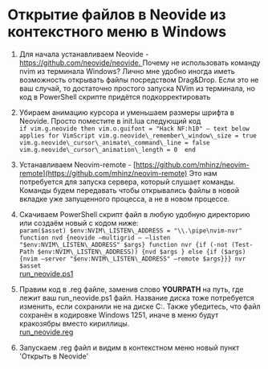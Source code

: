 # Открытие файлов в Neovide из контекстного меню в Windows   
1. Для начала устанавливаем Neovide - [https://github.com/neovide/neovide. ](https://github.com/neovide/neovide)Почему не использовать команду nvim из терминала Windows? Лично мне удобно иногда иметь возможность открывать файлы посредством Drag&Drop. Если это не ваш случай, то достаточно простого запуска NVim из терминала, но код в PowerShell скрипте придётся подкорректировать   
2. Убираем анимацию курсора и уменьшаем размеры шрифта в Neovide. Просто поместите в init.lua следующий код    
    `if vim.g.neovide then
    vim.o.guifont = "Hack NF:h10" — text below applies for VimScript
    vim.g.neovide\_remember\_window\_size = true
    vim.g.neovide\_cursor\_animate\_command\_line = false
    vim.g.neovide\_cursor\_animation\_length = 0 
end` 
   
3. Устанавливаем Neovim-remote - [https://github.com/mhinz/neovim-remote](https://github.com/mhinz/neovim-remote) Это нам потребуется для запуска сервера, который слушает команды. Команды будем передавать чтобы открывались файлы в новой вкладке уже запущенного процесса, а не в новом процессе.   
4. Скачиваем PowerShell скрипт файл в любую удобную директорию или создаём новый с кодом ниже:   
    `param($asset)
$env:NVIM\_LISTEN\_ADDRESS = "\\.\pipe\nvim-nvr"
function nvd {neovide —multigrid — —listen "$env:NVIM\_LISTEN\_ADDRESS" $args}
function nvr {if (-not (Test-Path $env:NVIM\_LISTEN\_ADDRESS)) {nvd $args } else {if ($args) {nvim —server "$env:NVIM\_LISTEN\_ADDRESS" —remote $args}}}
nvr $asset`    
    [run\_neovide.ps1](files\run_neovide.ps1)    
5. Правим код в .reg файле, заменив слово **YOURPATH** на путь, где лежит ваш run\_neovide.ps1 файл. Название диска тоже потребуется изменить, если сохранили не на диске C:\. Также убедитесь, что файл сохранён в кодировке Windows 1251, иначе в меню будут кракозябры вместо кириллицы.   
    [run\_neovide.reg](files\run_neovide.reg)    
6. Запускаем .reg файл и видим в контекстном меню новый пункт 'Открыть в Neovide'   
   
   
   

